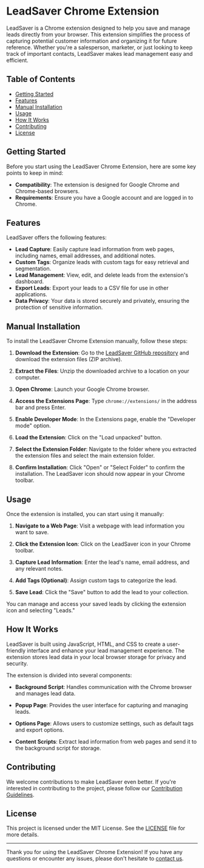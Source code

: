 # LeadSaver Chrome Extension

LeadSaver is a Chrome extension designed to help you save and manage leads directly from your browser. This extension simplifies the process of capturing potential customer information and organizing it for future reference. Whether you're a salesperson, marketer, or just looking to keep track of important contacts, LeadSaver makes lead management easy and efficient.

## Table of Contents

- [Getting Started](#getting-started)
- [Features](#features)
- [Manual Installation](#manual-installation)
- [Usage](#usage)
- [How It Works](#how-it-works)
- [Contributing](#contributing)
- [License](#license)

## Getting Started

Before you start using the LeadSaver Chrome Extension, here are some key points to keep in mind:

- **Compatibility**: The extension is designed for Google Chrome and Chrome-based browsers.
- **Requirements**: Ensure you have a Google account and are logged in to Chrome.

## Features

LeadSaver offers the following features:

- **Lead Capture**: Easily capture lead information from web pages, including names, email addresses, and additional notes.
- **Custom Tags**: Organize leads with custom tags for easy retrieval and segmentation.
- **Lead Management**: View, edit, and delete leads from the extension's dashboard.
- **Export Leads**: Export your leads to a CSV file for use in other applications.
- **Data Privacy**: Your data is stored securely and privately, ensuring the protection of sensitive information.

## Manual Installation

To install the LeadSaver Chrome Extension manually, follow these steps:

1. **Download the Extension**: Go to the [LeadSaver GitHub repository](https://github.com/Souheilaso/leadsaver) and download the extension files (ZIP archive).

2. **Extract the Files**: Unzip the downloaded archive to a location on your computer.

3. **Open Chrome**: Launch your Google Chrome browser.

4. **Access the Extensions Page**: Type `chrome://extensions/` in the address bar and press Enter.

5. **Enable Developer Mode**: In the Extensions page, enable the "Developer mode" option.

6. **Load the Extension**: Click on the "Load unpacked" button.

7. **Select the Extension Folder**: Navigate to the folder where you extracted the extension files and select the main extension folder.

8. **Confirm Installation**: Click "Open" or "Select Folder" to confirm the installation. The LeadSaver icon should now appear in your Chrome toolbar.

## Usage

Once the extension is installed, you can start using it manually:

1. **Navigate to a Web Page**: Visit a webpage with lead information you want to save.

2. **Click the Extension Icon**: Click on the LeadSaver icon in your Chrome toolbar.

3. **Capture Lead Information**: Enter the lead's name, email address, and any relevant notes.

4. **Add Tags (Optional)**: Assign custom tags to categorize the lead.

5. **Save Lead**: Click the "Save" button to add the lead to your collection.

You can manage and access your saved leads by clicking the extension icon and selecting "Leads."

## How It Works

LeadSaver is built using JavaScript, HTML, and CSS to create a user-friendly interface and enhance your lead management experience. The extension stores lead data in your local browser storage for privacy and security.

The extension is divided into several components:

- **Background Script**: Handles communication with the Chrome browser and manages lead data.

- **Popup Page**: Provides the user interface for capturing and managing leads.

- **Options Page**: Allows users to customize settings, such as default tags and export options.

- **Content Scripts**: Extract lead information from web pages and send it to the background script for storage.

## Contributing

We welcome contributions to make LeadSaver even better. If you're interested in contributing to the project, please follow our [Contribution Guidelines](CONTRIBUTING.md).

## License

This project is licensed under the MIT License. See the [LICENSE](LICENSE) file for more details.

---

Thank you for using the LeadSaver Chrome Extension! If you have any questions or encounter any issues, please don't hesitate to [contact us](mailto:souheila.sidennas@gmail.com).

